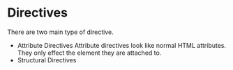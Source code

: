 # Directives
There are two main type of directive.
* Attribute Directives
 Attribute directives look like normal HTML attributes. They only effect the element they are attached to.
* Structural Directives